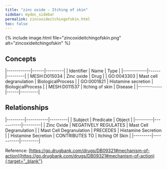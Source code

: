 ```yaml
---
title: "zinc oxide - Itching of skin"
sidebar: mydoc_sidebar
permalink: zincoxideitchingofskin.html
toc: false 
---
```


{% include image.html file="zincoxideitchingofskin.png" alt="zincoxideitchingofskin" %}

## Concepts

|------------|------|---------|
| Identifier | Name | Type    |
|------------|------|---------|
| MESH:D015034 | Zinc oxide | Drug |
| GO:0043303 | Mast cell degranulation | BiologicalProcess |
| GO:0001821 | Histamine secretion | BiologicalProcess |
| MESH:D011537 | Itching of skin | Disease |
|------------|------|---------|

## Relationships

|---------|-----------|---------|
| Subject | Predicate | Object  |
|---------|-----------|---------|
| Zinc Oxide | NEGATIVELY REGULATES | Mast Cell Degranulation |
| Mast Cell Degranulation | PRECEDES | Histamine Secretion |
| Histamine Secretion | CONTRIBUTES TO | Itching Of Skin |
|---------|-----------|---------|

Reference: [https://go.drugbank.com/drugs/DB09321#mechanism-of-action](https://go.drugbank.com/drugs/DB09321#mechanism-of-action){:target="_blank"}